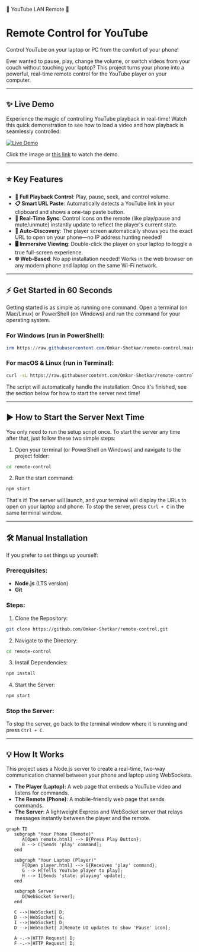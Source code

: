 🚀 YouTube LAN Remote 🚀
# Remote Control for YouTube

Control YouTube on your laptop or PC from the comfort of your phone!

Ever wanted to pause, play, change the volume, or switch videos from your couch without touching your laptop? This project turns your phone into a powerful, real-time remote control for the YouTube player on your computer.

---

## ✨ Live Demo

Experience the magic of controlling YouTube playback in real-time! Watch this quick demonstration to see how to load a video and how playback is seamlessly controlled:

[![Live Demo](https://img.youtube.com/vi/Ec4icbVIZlI/0.jpg)](https://youtu.be/Ec4icbVIZlI?si=VJI16LrD8KsmRkem)

Click the image or [this link](https://youtu.be/Ec4icbVIZlI?si=VJI16LrD8KsmRkem) to watch the demo.

---

## ⭐ Key Features
- **📱 Full Playback Control**: Play, pause, seek, and control volume.
- **📋 Smart URL Paste**: Automatically detects a YouTube link in your clipboard and shows a one-tap paste button.
- **🔄 Real-Time Sync**: Control icons on the remote (like play/pause and mute/unmute) instantly update to reflect the player's current state.
- **🔗 Auto-Discovery**: The player screen automatically shows you the exact URL to open on your phone—no IP address hunting needed!
- **🖥️ Immersive Viewing**: Double-click the player on your laptop to toggle a true full-screen experience.
- **🌐 Web-Based**: No app installation needed! Works in the web browser on any modern phone and laptop on the same Wi-Fi network.

---

## ⚡ Get Started in 60 Seconds

Getting started is as simple as running one command. Open a terminal (on Mac/Linux) or PowerShell (on Windows) and run the command for your operating system.

### For Windows (run in PowerShell):
```powershell
irm https://raw.githubusercontent.com/Omkar-Shetkar/remote-control/main/setup.ps1 | iex
```

### For macOS & Linux (run in Terminal):
```bash
curl -sL https://raw.githubusercontent.com/Omkar-Shetkar/remote-control/main/setup.sh | bash
```

The script will automatically handle the installation. Once it's finished, see the section below for how to start the server next time!

---

## ▶️ How to Start the Server Next Time

You only need to run the setup script once. To start the server any time after that, just follow these two simple steps:

1. Open your terminal (or PowerShell on Windows) and navigate to the project folder:
  ```bash
  cd remote-control
  ```

2. Run the start command:
  ```bash
  npm start
  ```

That's it! The server will launch, and your terminal will display the URLs to open on your laptop and phone. To stop the server, press `Ctrl + C` in the same terminal window.

---

## 🛠️ Manual Installation

If you prefer to set things up yourself:

### Prerequisites:
- **Node.js** (LTS version)
- **Git**

### Steps:
1. Clone the Repository:
  ```bash
  git clone https://github.com/Omkar-Shetkar/remote-control.git
  ```

2. Navigate to the Directory:
  ```bash
  cd remote-control
  ```

3. Install Dependencies:
  ```bash
  npm install
  ```

4. Start the Server:
  ```bash
  npm start
  ```

### Stop the Server:
To stop the server, go back to the terminal window where it is running and press `Ctrl + C`.

---

## 💡 How It Works

This project uses a Node.js server to create a real-time, two-way communication channel between your phone and laptop using WebSockets.

- **The Player (Laptop)**: A web page that embeds a YouTube video and listens for commands.
- **The Remote (Phone)**: A mobile-friendly web page that sends commands.
- **The Server**: A lightweight Express and WebSocket server that relays messages instantly between the player and the remote.

```mermaid
graph TD
   subgraph "Your Phone (Remote)"
      A[Open remote.html] --> B{Press Play Button};
      B --> C[Sends 'play' command];
   end

   subgraph "Your Laptop (Player)"
      F[Open player.html] --> G{Receives 'play' command};
      G --> H[Tells YouTube player to play];
      H --> I[Sends 'state: playing' update];
   end

   subgraph Server
      D[WebSocket Server];
   end

   C -->|WebSocket| D;
   D -->|WebSocket| G;
   I -->|WebSocket| D;
   D -->|WebSocket| J[Remote UI updates to show 'Pause' icon];

   A -.->|HTTP Request| D;
   F -.->|HTTP Request| D;
```
